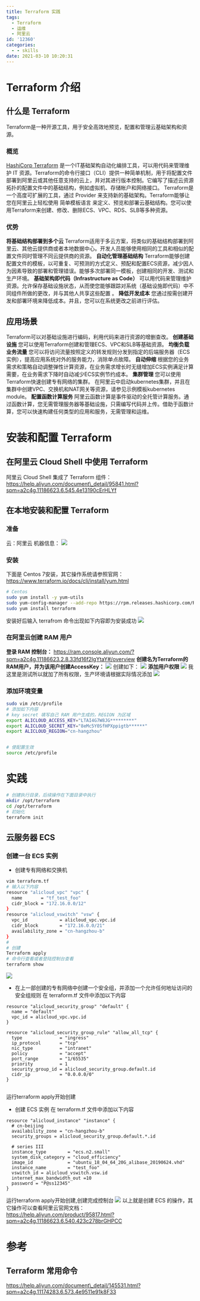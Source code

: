 ```yaml
---
title: Terraform 实践
tags:
  - Terraform
  - 运维
  - 阿里云
id: '12360'
categories:
  - - skills
date: 2021-03-10 10:20:31
---
```


# Terraform 介绍

## 什么是 Terraform

Terraform是一种开源工具，用于安全高效地预览，配置和管理云基础架构和资源。

### 概览

[HashiCorp Terraform](https://www.terraform.io/?spm=a2c4g.11186623.2.4.35fd376d540nB0 "HashiCorp Terraform") 是一个IT基础架构自动化编排工具，可以用代码来管理维护 IT 资源。Terraform的命令行接口（CLI）提供一种简单机制，用于将配置文件部署到阿里云或其他任意支持的云上，并对其进行版本控制。它编写了描述云资源拓扑的配置文件中的基础结构，例如虚拟机、存储帐户和网络接口。 Terraform是一个高度可扩展的工具，通过 Provider 来支持新的基础架构。Terraform能够让您在阿里云上轻松使用 简单模板语言 来定义、预览和部署云基础结构。您可以使用Terraform来创建、修改、删除ECS、VPC、RDS、SLB等多种资源。

### 优势

**将基础结构部署到多个云** Terraform适用于多云方案，将类似的基础结构部署到阿里云、其他云提供商或者本地数据中心。开发人员能够使用相同的工具和相似的配置文件同时管理不同云提供商的资源。 **自动化管理基础结构** Terraform能够创建配置文件的模板，以可重复、可预测的方式定义、预配和配置ECS资源，减少因人为因素导致的部署和管理错误。能够多次部署同一模板，创建相同的开发、测试和生产环境。 **基础架构即代码（Infrastructure as Code）** 可以用代码来管理维护资源。允许保存基础设施状态，从而使您能够跟踪对系统（基础设施即代码）中不同组件所做的更改，并与其他人共享这些配置 。 **降低开发成本** 您通过按需创建开发和部署环境来降低成本。并且，您可以在系统更改之前进行评估。

## 应用场景

Terraform可以对基础设施进行编码，利用代码来进行资源的增删查改。 **创建基础设施** 您可以使用Terraform创建和管理ECS、VPC和SLB等基础资源。 **均衡负载业务流量** 您可以将访问流量按照定义的转发规则分发到指定的后端服务器（ECS实例），提高应用系统对外的服务能力，消除单点故障。 **自动伸缩** 根据您的业务需求和策略自动调整弹性计算资源，在业务需求增长时无缝增加ECS实例满足计算需要，在业务需求下降时自动减少ECS实例节约成本。 **集群管理** 您可以使用Terraform快速创建专有网络的集群。 在阿里云中启动kubernetes集群，并且在集群中创建VPC、交换机和NAT网关等资源，请参见示例模板kubernetes module。 **配置函数计算服务** 阿里云函数计算是事件驱动的全托管计算服务。通过函数计算，您无需管理服务器等基础设施，只需编写代码并上传。借助于函数计算，您可以快速构建任何类型的应用和服务，无需管理和运维。

# 安装和配置 Terraform

## 在阿里云 Cloud Shell 中使用 Terraform

阿里云 Cloud Shell 集成了 Terraform 组件：https://help.aliyun.com/document\_detail/95841.html?spm=a2c4g.11186623.6.545.4e13190cErHLYf

## 在本地安装和配置 Terraform

### 准备

云：阿里云 机器信息： [![](https://i.loli.net/2021/03/10/2hVQR16KHNmcPxM.jpg)](https://i.loli.net/2021/03/10/2hVQR16KHNmcPxM.jpg)

### 安装

下面是 Centos 7安装，其它操作系统请参照官网：https://www.terraform.io/docs/cli/install/yum.html

```bash
# Centos
sudo yum install -y yum-utils
sudo yum-config-manager --add-repo https://rpm.releases.hashicorp.com/RHEL/hashicorp.repo
sudo yum install terraform


```

安装好后输入 terrafrom 命令出现如下内容即为安装成功 [![](https://i.loli.net/2021/03/10/HRvLJSMqE8OVKWI.jpg)](https://i.loli.net/2021/03/10/HRvLJSMqE8OVKWI.jpg)

### 在阿里云创建 RAM 用户

**登录 RAM 控制台：** https://ram.console.aliyun.com/?spm=a2c4g.11186623.2.8.33fd16f2IgYtaY#/overview **创建名为Terraform的RAM用户，并为该用户创建AccessKey：** [![](https://i.loli.net/2021/03/10/MJBos1pK7muZkfw.jpg)](https://i.loli.net/2021/03/10/MJBos1pK7muZkfw.jpg) 创建如下： [![](https://i.loli.net/2021/03/10/QXDa6Ocjset35iw.jpg)](https://i.loli.net/2021/03/10/QXDa6Ocjset35iw.jpg) **添加用户权限** [![](https://i.loli.net/2021/03/10/wZdFzlI4ACby8QL.jpg)](https://i.loli.net/2021/03/10/wZdFzlI4ACby8QL.jpg) 我这里是测试所以就加了所有权限，生产环境请根据实际情况添加 [![](https://i.loli.net/2021/03/10/khAOdc8ICTV54bE.jpg)](https://i.loli.net/2021/03/10/khAOdc8ICTV54bE.jpg)

### 添加环境变量

```bash
sudo vim /etc/profile
# 添加如下内容
# key secret 填写自己 RAM 用户生成的，REGION 为区域
export ALICLOUD_ACCESS_KEY="LTAI4G7W8JG*********"
export ALICLOUD_SECRET_KEY="8eMc5Y0SfHPXppigtb******"
export ALICLOUD_REGION="cn-hangzhou"


# 使配置生效
source /etc/profile
```

# 实践

```bash
# 创建执行目录，后续操作在下面目录中执行
mkdir /opt/terraform
cd /opt/terraform
# 初始化
terraform init
```

## 云服务器 ECS

### 创建一台 ECS 实例

*   创建专有网络和交换机

```bash
vim terraform.tf
# 输入以下内容
resource "alicloud_vpc" "vpc" {
  name       = "tf_test_foo"
  cidr_block = "172.16.0.0/12"
}
resource "alicloud_vswitch" "vsw" {
  vpc_id            = alicloud_vpc.vpc.id
  cidr_block        = "172.16.0.0/21"
  availability_zone = "cn-hangzhou-b"
}
#
# 创建
Terraform apply
# 命令行查看或者登陆控制台查看
terraform show
```

[![](https://i.loli.net/2021/03/10/r2RO56ilqyLcupH.jpg)](https://i.loli.net/2021/03/10/r2RO56ilqyLcupH.jpg)

*   在上一部创建的专有网络中创建一个安全组，并添加一个允许任何地址访问的安全组规则 在 terraform.tf 文件中添加以下内容

```text
resource "alicloud_security_group" "default" {
  name = "default"
  vpc_id = alicloud_vpc.vpc.id
}

resource "alicloud_security_group_rule" "allow_all_tcp" {
  type              = "ingress"
  ip_protocol       = "tcp"
  nic_type          = "intranet"
  policy            = "accept"
  port_range        = "1/65535"
  priority          = 1
  security_group_id = alicloud_security_group.default.id
  cidr_ip           = "0.0.0.0/0"
}


```

运行terraform apply开始创建

*   创建 ECS 实例 在 terraform.tf 文件中添加以下内容

```text
resource "alicloud_instance" "instance" {
  # cn-beijing
  availability_zone = "cn-hangzhou-b"
  security_groups = alicloud_security_group.default.*.id

  # series III
  instance_type        = "ecs.n2.small"
  system_disk_category = "cloud_efficiency"
  image_id             = "ubuntu_18_04_64_20G_alibase_20190624.vhd"
  instance_name        = "test_foo"
  vswitch_id = alicloud_vswitch.vsw.id
  internet_max_bandwidth_out =10
  password = "P@ss12345"
}
```

运行terraform apply开始创建,创建完成控制台 [![](https://i.loli.net/2021/03/10/tLDSP7sNM4JVX6H.jpg)](https://i.loli.net/2021/03/10/tLDSP7sNM4JVX6H.jpg) 以上就是创建 ECS 的操作，其它操作可以查看阿里云官网文档： https://help.aliyun.com/product/95817.html?spm=a2c4g.11186623.6.540.423c278brGHPCC

# 参考

## Terraform 常用命令

https://help.aliyun.com/document\_detail/145531.html?spm=a2c4g.11174283.6.573.4e9511e91k8F33
